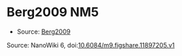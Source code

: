 <a name="material" />

# Berg2009 NM5
<script type="application/ld+json">
  {
    "@context": "https://schema.org/",
    "@type": "ChemicalSubstance",
    "@id": "https://egonw.github.io/nanowiki/nanowiki149.html#material",
    "http://purl.org/dc/terms/conformsTo":
      {
        "@type": "CreativeWork",
        "@id": "https://bioschemas.org/profiles/ChemicalSubstance/0.4-RELEASE/"
      },
    "identfier": "149",
    "name": "Berg2009 NM5",
    "url": "https://egonw.github.io/nanowiki/nanowiki149.html#material",
    "sameAs": "http://127.0.0.1/mediawiki/index.php/Special:URIResolver/Berg2009_NM5"
  }
</script>


* Source: [Berg2009](Berg2009.md)


Source: NanoWiki 6, doi:[10.6084/m9.figshare.11897205.v1](https://doi.org/10.6084/m9.figshare.11897205.v1)
